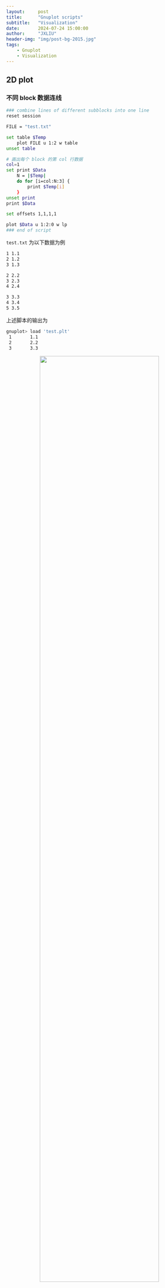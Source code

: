 ```yaml
---
layout:     post
title:      "Gnuplot scripts"
subtitle:   "Visualization"
date:       2024-07-24 15:00:00
author:     "JXLIU"
header-img: "img/post-bg-2015.jpg"
tags:
    - Gnuplot
    - Visualization
---
```


## 2D plot
### 不同 block 数据连线

```bash
### combine lines of different subblocks into one line
reset session

FILE = "test.txt"

set table $Temp
    plot FILE u 1:2 w table
unset table

# 画出每个 block 的第 col 行数据
col=1
set print $Data
    N = |$Temp|
    do for [i=col:N:3] { 
        print $Temp[i]
    }
unset print
print $Data

set offsets 1,1,1,1

plot $Data u 1:2:0 w lp
### end of script
```
`test.txt` 为以下数据为例
```bash
1 1.1
2 1.2
3 1.3

2 2.2
3 2.3
4 2.4

3 3.3
4 3.4
5 3.5
```
上述脚本的输出为 
```bash
gnuplot> load 'test.plt'
 1       1.1
 2       2.2
 3       3.3
```
<center>
<image src="https://raw.githubusercontent.com/jiaxing-liu/jiaxing-liu.github.io/master/_posts/images/test_gnuplot1.png" width=80%>
</center>